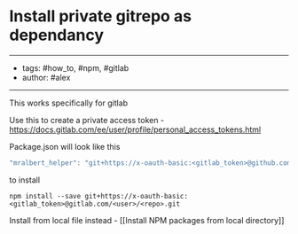 # Install private gitrepo as dependancy
---
- tags: #how_to, #npm, #gitlab
- author: #alex

---

This works specifically for gitlab


Use this to create a private access token - https://docs.gitlab.com/ee/user/profile/personal_access_tokens.html

Package.json will look like this

```javascript
"mralbert_helper": "git+https://x-oauth-basic:<gitlab_token>@github.com/<user>/<repo>.git",
```

to install
```shell
npm install --save git+https://x-oauth-basic:<gitlab_token>@gitlab.com/<user>/<repo>.git
```


Install from local file instead - [[Install NPM packages from local directory]]